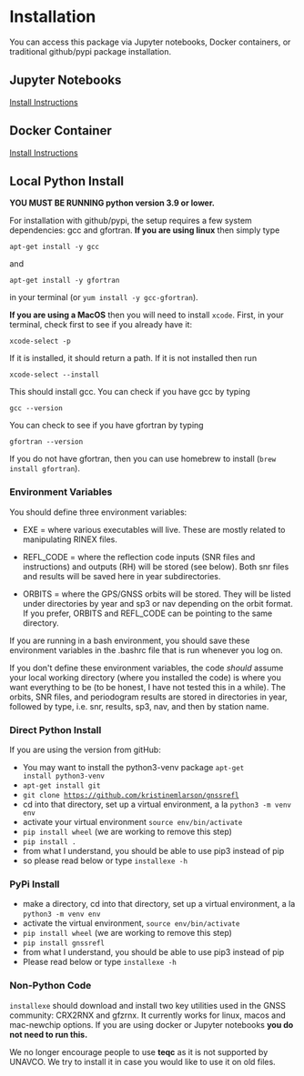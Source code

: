 # Installation

You can access this package via Jupyter notebooks, Docker containers, or traditional
github/pypi package installation.

## Jupyter Notebooks 

[Install Instructions](https://www.unavco.org/gitlab/gnss_reflectometry/gnssrefl_jupyter)

## Docker Container

[Install Instructions](https://gnssrefl.readthedocs.io/en/latest/pages/docker_cl_instructions.html)

## Local Python Install 

**YOU MUST BE RUNNING python version 3.9 or lower.**

For installation with github/pypi, the setup requires a few system dependencies: gcc and gfortran.
**If you are using linux** then simply type

<code>apt-get install -y gcc</code>

and 

<code>apt-get install -y gfortran</code> 

in your terminal (or <code>yum install -y gcc-gfortran</code>).

**If you are using a MacOS** then you will need to install <code>xcode</code>. First, in your
terminal, check first to see if you already have it:

<code>xcode-select -p</code>

If it is installed, it should return a path. If it is not installed then run

<code>xcode-select --install</code>

This should install gcc. You can check if you have gcc by typing

<code>gcc --version</code>

You can check to see if you have gfortran by typing

<code>gfortran --version</code>

If you do not have gfortran, then you can use homebrew to install (<code>brew install gfortran</code>).

### Environment Variables

You should define three environment variables:

* EXE = where various executables will live. These are mostly related to manipulating RINEX files.

* REFL_CODE = where the reflection code inputs (SNR files and instructions) and outputs (RH)
will be stored (see below). Both snr files and results will be saved here in year subdirectories.

* ORBITS = where the GPS/GNSS orbits will be stored. They will be listed under directories by
year and sp3 or nav depending on the orbit format. If you prefer, ORBITS and REFL_CODE can be pointing
to the same directory.

If you are running in a bash environment, you should save these environment variables in
the .bashrc file that is run whenever you log on.

If you don't define these environment variables, the code *should* assume
your local working directory (where you installed the code) is where
you want everything to be (to be honest, I have not tested this in a while).
The orbits, SNR files, and periodogram results are stored in
directories in year, followed by type, i.e. snr, results, sp3, nav, and then by station name.

### Direct Python Install

If you are using the version from gitHub:

* You may want to install the python3-venv package <code>apt-get install python3-venv</code>
* <code>apt-get install git</code>
* <code>git clone https://github.com/kristinemlarson/gnssrefl </code>
* cd into that directory, set up a virtual environment, a la <code>python3 -m venv env </code>
* activate your virtual environment <code>source env/bin/activate </code>
* <code>pip install wheel</code> (we are working to remove this step)
* <code>pip install .</code>
* from what I understand, you should be able to use pip3 instead of pip
* so please read below or type <code>installexe -h</code> 


### PyPi Install 

* make a directory, cd into that directory, set up a virtual environment, a la <code>python3 -m venv env </code>
* activate the virtual environment, <code>source env/bin/activate </code>
* <code>pip install wheel</code> (we are working to remove this step)
* <code>pip install gnssrefl</code>
* from what I understand, you should be able to use pip3 instead of pip
* Please read below or type <code>installexe -h</code> 

### Non-Python Code

<code>installexe</code> should download and install two key utilities used in the GNSS 
community: CRX2RNX and gfzrnx. It currently works for linux, macos and mac-newchip options. If you are using 
docker or Jupyter notebooks **you do not need to run this.**

We no longer encourage people to use **teqc** as it is not supported by UNAVCO. We try to install it 
in case you would like to use it on old files.
